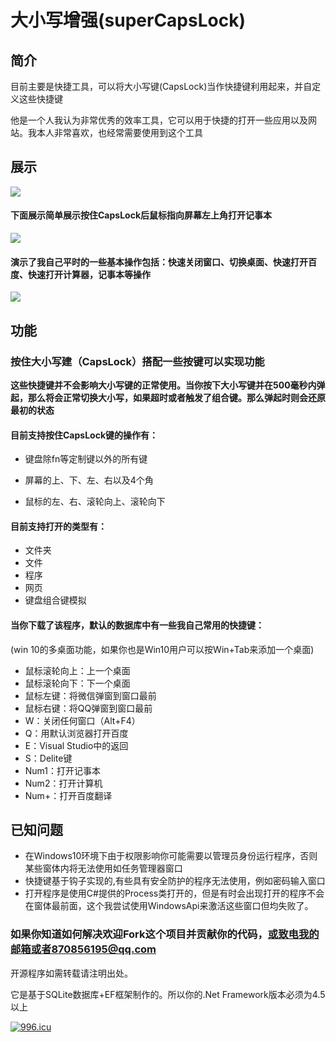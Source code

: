 # 大小写增强(superCapsLock)

## 简介

目前主要是快捷工具，可以将大小写键(CapsLock)当作快捷键利用起来，并自定义这些快捷键

他是一个人我认为非常优秀的效率工具，它可以用于快捷的打开一些应用以及网站。我本人非常喜欢，也经常需要使用到这个工具

## 展示

![](C:\Users\Administrator\Documents\GitHub\OfficeTools\img\截图.jpg)



#### 下面展示简单展示按住CapsLock后鼠标指向屏幕左上角打开记事本

![](C:\Users\Administrator\Documents\GitHub\OfficeTools\img\展示边快捷键.gif)

#### 演示了我自己平时的一些基本操作包括：快速关闭窗口、切换桌面、快速打开百度、快速打开计算器，记事本等操作



![](C:\Users\Administrator\Documents\GitHub\OfficeTools\img\操作演示.gif)



## 功能

### 按住大小写建（CapsLock）搭配一些按键可以实现功能

**这些快捷键并不会影响大小写键的正常使用。当你按下大小写键并在500毫秒内弹起，那么将会正常切换大小写，如果超时或者触发了组合键。那么弹起时则会还原最初的状态**  

#### 目前支持按住CapsLock键的操作有：

- 键盘除fn等定制键以外的所有键

- 屏幕的上、下、左、右以及4个角

- 鼠标的左、右、滚轮向上、滚轮向下

  

#### 目前支持打开的类型有：

- 文件夹
- 文件
- 程序
- 网页
- 键盘组合键模拟



#### 当你下载了该程序，默认的数据库中有一些我自己常用的快捷键：

(win 10的多桌面功能，如果你也是Win10用户可以按Win+Tab来添加一个桌面)

- 鼠标滚轮向上：上一个桌面
- 鼠标滚轮向下：下一个桌面
- 鼠标左键：将微信弹窗到窗口最前
- 鼠标右键：将QQ弹窗到窗口最前
- W：关闭任何窗口（Alt+F4）
- Q：用默认浏览器打开百度
- E：Visual Studio中的返回
- S：Delite键
- Num1：打开记事本
- Num2：打开计算机
- Num+：打开百度翻译



## 已知问题

- 在Windows10环境下由于权限影响你可能需要以管理员身份运行程序，否则某些窗体内将无法使用如任务管理器窗口
- 快捷键基于钩子实现的,有些具有安全防护的程序无法使用，例如密码输入窗口
- 打开程序是使用C#提供的Process类打开的，但是有时会出现打开的程序不会在窗体最前面，这个我尝试使用WindowsApi来激活这些窗口但均失败了。

### 如果你知道如何解决欢迎Fork这个项目并贡献你的代码，或致电我的邮箱或者870856195@qq.com

开源程序如需转载请注明出处。

它是基于SQLite数据库+EF框架制作的。所以你的.Net Framework版本必须为4.5以上

[![ 996.icu ](https://img.shields.io/badge/link-996.icu-red.svg)](https://996.icu)





